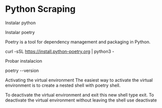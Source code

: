 # Python Scraping


Instalar python

Instalar poetry

Poetry is a tool for dependency management and packaging in Python.

curl -sSL https://install.python-poetry.org | python3 -


Probar instalacion

poetry --version

Activating the virtual environment
The easiest way to activate the virtual environment is to create a nested shell with poetry shell.

To deactivate the virtual environment and exit this new shell type exit. To deactivate the virtual environment without leaving the shell use deactivate